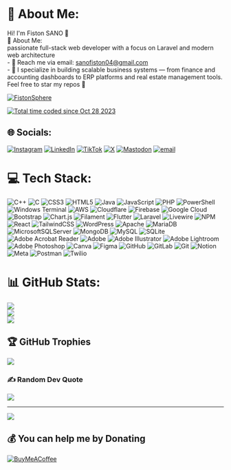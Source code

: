 # 💫 About Me:
Hi! I'm Fiston SANO 👋<br>💫 About Me:<br>passionate full-stack web developer with a focus on Laravel and modern web architecture<br> - 📧 Reach me via email: sanofiston04@gmail.com <br> - 🔭 I specialize in building scalable business systems — from finance and accounting dashboards to ERP platforms and real estate management tools.<br>Feel free to star my repos 🤗

<p align="left" dir="auto"> 
  <a target="_blank" rel="noopener noreferrer nofollow" href="https://camo.githubusercontent.com/c2bb09bc667abfc10a249e7f8ba757a39596012a162bd53c0d4cbc31455c611d/68747470733a2f2f6b6f6d617265762e636f6d2f67687076632f3f757365726e616d653d547265736f725277266c6162656c3d50726f66696c65253230766965777326636f6c6f723d626c7565267374796c653d666c6174"><img src="https://camo.githubusercontent.com/c2bb09bc667abfc10a249e7f8ba757a39596012a162bd53c0d4cbc31455c611d/68747470733a2f2f6b6f6d617265762e636f6d2f67687076632f3f757365726e616d653d547265736f725277266c6162656c3d50726f66696c65253230766965777326636f6c6f723d626c7565267374796c653d666c6174" alt="FistonSphere" data-canonical-src="https://komarev.com/ghpvc/?username=FistonSphere&amp;label=Profile%20views&amp;color=blue&amp;style=flat" style="max-width: 100%;"></a> 
</p>
<a href="https://wakatime.com/@018b77f8-f2c7-4d57-aa66-d13012aa127e"><img src="https://wakatime.com/badge/user/018b77f8-f2c7-4d57-aa66-d13012aa127e.svg" alt="Total time coded since Oct 28 2023" /></a>

## 🌐 Socials:
[![Instagram](https://img.shields.io/badge/Instagram-%23E4405F.svg?logo=Instagram&logoColor=white)](https://instagram.com/fiston_sano) [![LinkedIn](https://img.shields.io/badge/LinkedIn-%230077B5.svg?logo=linkedin&logoColor=white)](https://linkedin.com/in/fiston-sano) [![TikTok](https://img.shields.io/badge/TikTok-%23000000.svg?logo=TikTok&logoColor=white)](https://tiktok.com/@sano_fiston) [![X](https://img.shields.io/badge/X-black.svg?logo=X&logoColor=white)](https://x.com/fiston_sano) [![Mastodon](https://img.shields.io/badge/-MASTODON-%232B90D9?logo=mastodon&logoColor=white)](https://mastodon.social/@Iamsano) [![email](https://img.shields.io/badge/Email-D14836?logo=gmail&logoColor=white)](mailto:sanofiston04@gmail.com) 

# 💻 Tech Stack:
![C++](https://img.shields.io/badge/c++-%2300599C.svg?style=plastic&logo=c%2B%2B&logoColor=white) ![C](https://img.shields.io/badge/c-%2300599C.svg?style=plastic&logo=c&logoColor=white) ![CSS3](https://img.shields.io/badge/css3-%231572B6.svg?style=plastic&logo=css3&logoColor=white) ![HTML5](https://img.shields.io/badge/html5-%23E34F26.svg?style=plastic&logo=html5&logoColor=white) ![Java](https://img.shields.io/badge/java-%23ED8B00.svg?style=plastic&logo=openjdk&logoColor=white) ![JavaScript](https://img.shields.io/badge/javascript-%23323330.svg?style=plastic&logo=javascript&logoColor=%23F7DF1E) ![PHP](https://img.shields.io/badge/php-%23777BB4.svg?style=plastic&logo=php&logoColor=white) ![PowerShell](https://img.shields.io/badge/PowerShell-%235391FE.svg?style=plastic&logo=powershell&logoColor=white) ![Windows Terminal](https://img.shields.io/badge/Windows%20Terminal-%234D4D4D.svg?style=plastic&logo=windows-terminal&logoColor=white) ![AWS](https://img.shields.io/badge/AWS-%23FF9900.svg?style=plastic&logo=amazon-aws&logoColor=white) ![Cloudflare](https://img.shields.io/badge/Cloudflare-F38020?style=plastic&logo=Cloudflare&logoColor=white) ![Firebase](https://img.shields.io/badge/firebase-%23039BE5.svg?style=plastic&logo=firebase) ![Google Cloud](https://img.shields.io/badge/GoogleCloud-%234285F4.svg?style=plastic&logo=google-cloud&logoColor=white) ![Bootstrap](https://img.shields.io/badge/bootstrap-%238511FA.svg?style=plastic&logo=bootstrap&logoColor=white) ![Chart.js](https://img.shields.io/badge/chart.js-F5788D.svg?style=plastic&logo=chart.js&logoColor=white) ![Filament](https://img.shields.io/badge/Filament-FFAA00?style=plastic&logoColor=%23000000) ![Flutter](https://img.shields.io/badge/Flutter-%2302569B.svg?style=plastic&logo=Flutter&logoColor=white) ![Laravel](https://img.shields.io/badge/laravel-%23FF2D20.svg?style=plastic&logo=laravel&logoColor=white) ![Livewire](https://img.shields.io/badge/livewire-%234e56a6.svg?style=plastic&logo=livewire&logoColor=white) ![NPM](https://img.shields.io/badge/NPM-%23CB3837.svg?style=plastic&logo=npm&logoColor=white) ![React](https://img.shields.io/badge/react-%2320232a.svg?style=plastic&logo=react&logoColor=%2361DAFB) ![TailwindCSS](https://img.shields.io/badge/tailwindcss-%2338B2AC.svg?style=plastic&logo=tailwind-css&logoColor=white) ![WordPress](https://img.shields.io/badge/WordPress-%23117AC9.svg?style=plastic&logo=WordPress&logoColor=white) ![Apache](https://img.shields.io/badge/apache-%23D42029.svg?style=plastic&logo=apache&logoColor=white) ![MariaDB](https://img.shields.io/badge/MariaDB-003545?style=plastic&logo=mariadb&logoColor=white) ![MicrosoftSQLServer](https://img.shields.io/badge/Microsoft%20SQL%20Server-CC2927?style=plastic&logo=microsoft%20sql%20server&logoColor=white) ![MongoDB](https://img.shields.io/badge/MongoDB-%234ea94b.svg?style=plastic&logo=mongodb&logoColor=white) ![MySQL](https://img.shields.io/badge/mysql-4479A1.svg?style=plastic&logo=mysql&logoColor=white) ![SQLite](https://img.shields.io/badge/sqlite-%2307405e.svg?style=plastic&logo=sqlite&logoColor=white) ![Adobe Acrobat Reader](https://img.shields.io/badge/Adobe%20Acrobat%20Reader-EC1C24.svg?style=plastic&logo=Adobe%20Acrobat%20Reader&logoColor=white) ![Adobe](https://img.shields.io/badge/adobe-%23FF0000.svg?style=plastic&logo=adobe&logoColor=white) ![Adobe Illustrator](https://img.shields.io/badge/adobe%20illustrator-%23FF9A00.svg?style=plastic&logo=adobe%20illustrator&logoColor=white) ![Adobe Lightroom](https://img.shields.io/badge/Adobe%20Lightroom-31A8FF.svg?style=plastic&logo=Adobe%20Lightroom&logoColor=white) ![Adobe Photoshop](https://img.shields.io/badge/adobe%20photoshop-%2331A8FF.svg?style=plastic&logo=adobe%20photoshop&logoColor=white) ![Canva](https://img.shields.io/badge/Canva-%2300C4CC.svg?style=plastic&logo=Canva&logoColor=white) ![Figma](https://img.shields.io/badge/figma-%23F24E1E.svg?style=plastic&logo=figma&logoColor=white) ![GitHub](https://img.shields.io/badge/github-%23121011.svg?style=plastic&logo=github&logoColor=white) ![GitLab](https://img.shields.io/badge/gitlab-%23181717.svg?style=plastic&logo=gitlab&logoColor=white) ![Git](https://img.shields.io/badge/git-%23F05033.svg?style=plastic&logo=git&logoColor=white) ![Notion](https://img.shields.io/badge/Notion-%23000000.svg?style=plastic&logo=notion&logoColor=white) ![Meta](https://img.shields.io/badge/Meta-%230467DF.svg?style=plastic&logo=Meta&logoColor=white) ![Postman](https://img.shields.io/badge/Postman-FF6C37?style=plastic&logo=postman&logoColor=white) ![Twilio](https://img.shields.io/badge/Twilio-F22F46?style=plastic&logo=Twilio&logoColor=white)
# 📊 GitHub Stats:
![](https://github-readme-stats.vercel.app/api?username=FistonSphere&theme=tokyonight&hide_border=true&include_all_commits=true&count_private=true)<br/>
![](https://nirzak-streak-stats.vercel.app/?user=FistonSphere&theme=tokyonight&hide_border=true)<br/>
![](https://github-readme-stats.vercel.app/api/top-langs/?username=FistonSphere&theme=tokyonight&hide_border=true&include_all_commits=true&count_private=true&layout=compact)

## 🏆 GitHub Trophies
![](https://github-profile-trophy.vercel.app/?username=FistonSphere&theme=tokyonight&no-frame=true&no-bg=false&margin-w=4)

### ✍️ Random Dev Quote
![](https://quotes-github-readme.vercel.app/api?type=horizontal&theme=tokyonight)

---
[![](https://visitcount.itsvg.in/api?id=FistonSphere&icon=7&color=13)](https://visitcount.itsvg.in)

  ## 💰 You can help me by Donating
  [![BuyMeACoffee](https://img.shields.io/badge/Buy%20Me%20a%20Coffee-ffdd00?style=for-the-badge&logo=buy-me-a-coffee&logoColor=black)](https://buymeacoffee.com/fistonsano) 

  
<!-- Proudly created with GPRM ( https://gprm.itsvg.in ) -->
